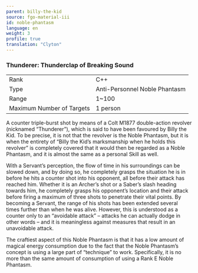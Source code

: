 ```yaml
---
parent: billy-the-kid
source: fgo-material-iii
id: noble-phantasm
language: en
weight: 3
profile: true
translation: "Clyton"
---
```


### Thunderer: Thunderclap of Breaking Sound

<table>
  <tr><td>Rank</td><td>C++</td></tr>
  <tr><td>Type</td><td>Anti-Personnel Noble Phantasm</td></tr>
  <tr><td>Range</td><td>1~100</td></tr>
  <tr><td>Maximum Number of Targets</td><td>1 person</td></tr>
</table>

A counter triple-burst shot by means of a Colt M1877 double-action revolver (nicknamed “Thunderer”), which is said to have been favoured by Billy the Kid. To be precise, it is not that the revolver is the Noble Phantasm, but it is when the entirety of “Billy the Kid’s marksmanship when he holds this revolver” is completely covered that it would then be regarded as a Noble Phantasm, and it is almost the same as a personal Skill as well.

With a Servant’s perception, the flow of time in his surroundings can be slowed down, and by doing so, he completely grasps the situation he is in before he hits a counter shot into his opponent, all before their attack has reached him. Whether it is an Archer’s shot or a Saber’s slash heading towards him, he completely grasps his opponent’s location and their attack before firing a maximum of three shots to penetrate their vital points. By becoming a Servant, the range of his shots has been extended several times further than when he was alive. However, this is understood as a counter only to an “avoidable attack” – attacks he can actually dodge in other words – and it is meaningless against measures that result in an unavoidable attack.

The craftiest aspect of this Noble Phantasm is that it has a low amount of magical energy consumption due to the fact that the Noble Phantasm’s concept is using a large part of “technique” to work. Specifically, it is no more than the same amount of consumption of using a Rank E Noble Phantasm.
